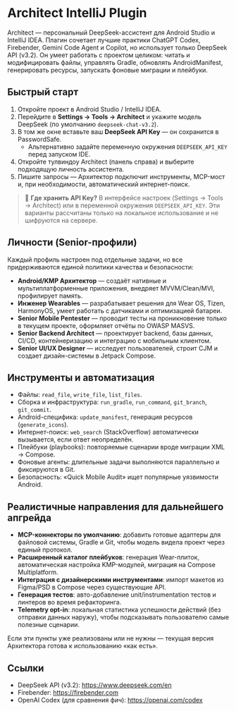 # Architect IntelliJ Plugin

Architect — персональный DeepSeek-ассистент для Android Studio и IntelliJ IDEA. Плагин сочетает лучшие практики ChatGPT Codex, Firebender, Gemini Code Agent и Copilot, но использует только DeepSeek API (v3.2). Он умеет работать с проектом целиком: читать и модифицировать файлы, управлять Gradle, обновлять AndroidManifest, генерировать ресурсы, запускать фоновые миграции и плейбуки.

## Быстрый старт

1. Откройте проект в Android Studio / IntelliJ IDEA.
2. Перейдите в **Settings → Tools → Architect** и укажите модель DeepSeek (по умолчанию `deepseek-chat-v3.2`).
3. В том же окне вставьте ваш **DeepSeek API Key** — он сохранится в PasswordSafe.
   - Альтернативно задайте переменную окружения `DEEPSEEK_API_KEY` перед запуском IDE.
4. Откройте тулвиндоу Architect (панель справа) и выберите подходящую личность ассистента.
5. Пишите запросы — Архитектор подключит инструменты, MCP-мост и, при необходимости, автоматический интернет-поиск.

> 🔐 **Где хранить API Key?**
> В интерфейсе настроек (Settings → Tools → Architect) или в переменной окружения `DEEPSEEK_API_KEY`. Эти варианты рассчитаны только на локальное использование и не шифруются на сервере.

## Личности (Senior-профили)

Каждый профиль настроен под отдельные задачи, но все придерживаются единой политики качества и безопасности:

- **Android/KMP Архитектор** — создаёт нативные и мультиплатформенные приложения, внедряет MVVM/Clean/MVI, профилирует память.
- **Инженер Wearables** — разрабатывает решения для Wear OS, Tizen, HarmonyOS, умеет работать с датчиками и оптимизацией батареи.
- **Senior Mobile Pentester** — проводит тесты на проникновение только в текущем проекте, оформляет отчёты по OWASP MASVS.
- **Senior Backend Architect** — проектирует backend, базы данных, CI/CD, контейнеризацию и интеграцию с мобильным клиентом.
- **Senior UI/UX Designer** — исследует пользователей, строит CJM и создает дизайн-системы в Jetpack Compose.

## Инструменты и автоматизация

- Файлы: `read_file`, `write_file`, `list_files`.
- Сборка и инфраструктура: `run_gradle`, `run_command`, `git_branch`, `git_commit`.
- Android-специфика: `update_manifest`, генерация ресурсов (`generate_icons`).
- Интернет-поиск: `web_search` (StackOverflow) автоматически вызывается, если ответ неопределён.
- Плейбуки (playbooks): повторяемые сценарии вроде миграции XML → Compose.
- Фоновые агенты: длительные задачи выполняются параллельно и фиксируются в Git.
- Безопасность: «Quick Mobile Audit» ищет популярные уязвимости Android.

## Реалистичные направления для дальнейшего апгрейда

- **MCP-коннекторы по умолчанию**: добавить готовые адаптеры для файловой системы, Gradle и Git, чтобы модель видела проект через единый протокол.
- **Расширенный каталог плейбуков**: генерация Wear-плиток, автоматическая настройка KMP-модулей, миграция на Compose Multiplatform.
- **Интеграция с дизайнерскими инструментами**: импорт макетов из Figma/PSD в Compose через существующие API.
- **Генерация тестов**: авто-добавление unit/instrumentation тестов и линтеров во время рефакторинга.
- **Telemetry opt-in**: локальная статистика успешности действий (без отправки данных наружу), чтобы подсказывать пользователю самые полезные сценарии.

Если эти пункты уже реализованы или не нужны — текущая версия Архитектора готова к использованию «как есть».

## Ссылки

- DeepSeek API (v3.2): https://www.deepseek.com/en
- Firebender: https://firebender.com
- OpenAI Codex (для сравнения фич): https://openai.com/codex
